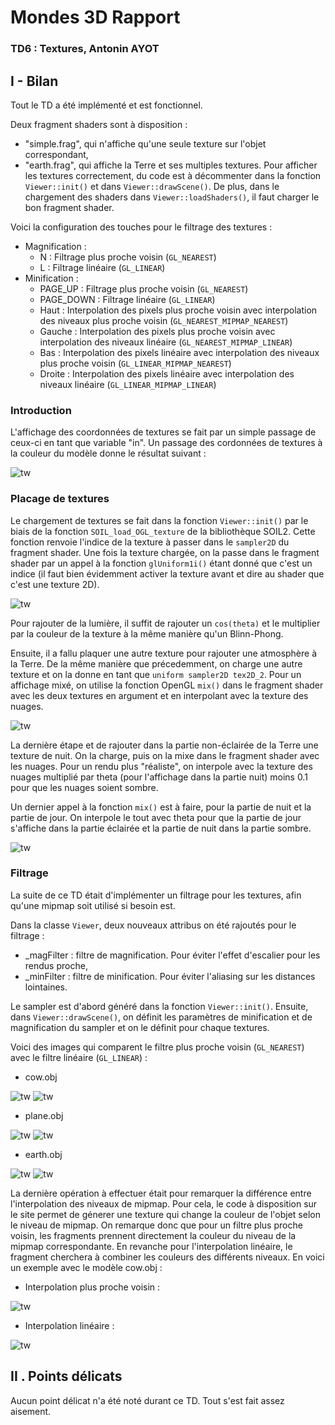 ﻿# Mondes 3D Rapport
### TD6 : Textures, Antonin AYOT

## I - Bilan

Tout le TD a été implémenté et est fonctionnel.

Deux fragment shaders sont à disposition :
- "simple.frag", qui n'affiche qu'une seule texture sur l'objet correspondant,
- "earth.frag", qui affiche la Terre et ses multiples textures. Pour afficher les textures correctement, du code est à décommenter dans la fonction `Viewer::init()` et dans `Viewer::drawScene()`. De plus, dans le chargement des shaders dans `Viewer::loadShaders()`, il faut charger le bon fragment shader.

Voici la configuration des touches pour le filtrage des textures :

- Magnification :
    - N : Filtrage plus proche voisin (`GL_NEAREST`)
    - L : Filtrage linéaire (`GL_LINEAR`)
- Minification : 
    - PAGE_UP : Filtrage plus proche voisin (`GL_NEAREST`)
    - PAGE_DOWN : Filtrage linéaire (`GL_LINEAR`)
    - Haut : Interpolation des pixels plus proche voisin avec interpolation des niveaux plus proche voisin (`GL_NEAREST_MIPMAP_NEAREST`)
    - Gauche : Interpolation des pixels plus proche voisin avec interpolation des niveaux linéaire (`GL_NEAREST_MIPMAP_LINEAR`)
    - Bas : Interpolation des pixels linéaire avec interpolation des niveaux plus proche voisin (`GL_LINEAR_MIPMAP_NEAREST`)
    - Droite : Interpolation des pixels linéaire avec interpolation des niveaux linéaire (`GL_LINEAR_MIPMAP_LINEAR`)

### Introduction

L'affichage des coordonnées de textures se fait par un simple passage de ceux-ci en tant que variable "in". Un passage des cordonnées de textures à la couleur du modèle donne le résultat suivant : 

![tw](https://github.com/Antonneau/Mondes_3D_UB/blob/INSTABLE/TD6/imgs/tex_coord.png?raw=true)

### Placage de textures

Le chargement de textures se fait dans la fonction `Viewer::init()` par le biais de la fonction `SOIL_load_OGL_texture` de la bibliothèque SOIL2. Cette fonction renvoie l'indice de la texture à passer dans le `sampler2D` du fragment shader. Une fois la texture chargée, on la passe dans le fragment shader par un appel à la fonction `glUniform1i()` étant donné que c'est un indice (il faut bien évidemment activer la texture avant et dire au shader que c'est une texture 2D). 

![tw](https://github.com/Antonneau/Mondes_3D_UB/blob/INSTABLE/TD6/imgs/earth_texture.png?raw=true)

Pour rajouter de la lumière, il suffit de rajouter un `cos(theta)` et le multiplier par la couleur de la texture à la même manière qu'un Blinn-Phong.

Ensuite, il a fallu plaquer une autre texture pour rajouter une atmosphère à la Terre. De la même manière que précedemment, on charge une autre texture et on la donne en tant que `uniform sampler2D tex2D_2`. Pour un affichage mixé, on utilise la fonction OpenGL `mix()` dans le fragment shader avec les deux textures en argument et en interpolant avec la texture des nuages.

![tw](https://github.com/Antonneau/Mondes_3D_UB/blob/INSTABLE/TD6/imgs/cloud_texture.png?raw=true)

La dernière étape et de rajouter dans la partie non-éclairée de la Terre une texture de nuit. On la charge, puis on la mixe dans le fragment shader avec les nuages. Pour un rendu plus "réaliste", on interpole avec la texture des nuages multiplié par theta (pour l'affichage dans la partie nuit) moins 0.1 pour que les nuages soient sombre.

Un dernier appel à la fonction `mix()` est à faire, pour la partie de nuit et la partie de jour. On interpole le tout avec theta pour que la partie de jour s'affiche dans la partie éclairée et la partie de nuit dans la partie sombre.

![tw](https://github.com/Antonneau/Mondes_3D_UB/blob/INSTABLE/TD6/imgs/earth.gif?raw=true)

### Filtrage

La suite de ce TD était d'implémenter un filtrage pour les textures, afin qu'une mipmap soit utilisé si besoin est. 

Dans la classe `Viewer`, deux nouveaux attribus on été rajoutés pour le filtrage :
- _magFilter : filtre de magnification. Pour éviter l'effet d'escalier pour les rendus proche,
- _minFilter : filtre de minification. Pour éviter l'aliasing sur les distances lointaines.

Le sampler est d'abord généré dans la fonction `Viewer::init()`. Ensuite, dans `Viewer::drawScene()`, on définit les paramètres de minification et de magnification du sampler et on le définit pour chaque textures.

Voici des images qui comparent le filtre plus proche voisin (`GL_NEAREST`) avec le filtre linéaire (`GL_LINEAR`) :

- cow.obj

![tw](https://github.com/Antonneau/Mondes_3D_UB/blob/INSTABLE/TD6/imgs/cow_nearest.png?raw=true)
![tw](https://github.com/Antonneau/Mondes_3D_UB/blob/INSTABLE/TD6/imgs/cow_linear.png?raw=true)

- plane.obj

![tw](https://github.com/Antonneau/Mondes_3D_UB/blob/INSTABLE/TD6/imgs/plane_nearest.png?raw=true)
![tw](https://github.com/Antonneau/Mondes_3D_UB/blob/INSTABLE/TD6/imgs/plane_linear.png?raw=true)

- earth.obj

![tw](https://github.com/Antonneau/Mondes_3D_UB/blob/INSTABLE/TD6/imgs/earth_nearest.png?raw=true)
![tw](https://github.com/Antonneau/Mondes_3D_UB/blob/INSTABLE/TD6/imgs/earth_linear.png?raw=true)

La dernière opération à effectuer était pour remarquer la différence entre l'interpolation des niveaux de mipmap. Pour cela, le code à disposition sur le site permet de génerer une texture qui change la couleur de l'objet selon le niveau de mipmap. On remarque donc que pour un filtre plus proche voisin, les fragments prennent directement la couleur du niveau de la mipmap correspondante. En revanche pour l'interpolation linéaire, le fragment cherchera à combiner les couleurs des différents niveaux. En voici un exemple avec le modèle cow.obj :

- Interpolation plus proche voisin :

![tw](https://github.com/Antonneau/Mondes_3D_UB/blob/INSTABLE/TD6/imgs/mipmap_nearest.png?raw=true)

- Interpolation linéaire :

![tw](https://github.com/Antonneau/Mondes_3D_UB/blob/INSTABLE/TD6/imgs/mipmap_linear.png?raw=true)

## II . Points délicats

Aucun point délicat n'a été noté durant ce TD. Tout s'est fait assez aisement.
